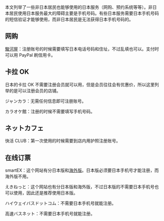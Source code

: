 本文列举了一些非日本居民也能够使用的日本服务（网购、预约系统等等）。非日本居民使用日本服务最大的障碍主要是手机号码。有些日本服务需要日本手机号码的短信验证才能够使用，而非日本居民是无法获得日本手机号码的。

## 网购

[駿河屋](https://www.suruga-ya.jp/)：注册账号的时候需要填写日本电话号码和住址，不过乱填也可以。支付时可以用 PayPal 刷信用卡。

## 卡拉 OK

日本的卡拉 OK 不需要注册会员就可以用，但是会员往往会有优惠价，所以这里列举的是可以注册会员的店铺。

ジャンカラ：无需任何信息即可注册账号。

カラオケ館：注册的时候不需要填写手机号码。

## ネットカフェ

快活 CLUB：第一次使用的时候需要到店内用护照注册账号。

## 在线订票

smartEX：这个网站有分日本版和[海外版](https://smart-ex.jp/en/index.php)。日本版必须要日本手机号才能注册，而海外版不用。

えきねっと：这个网站也有分日本版和海外版，不过日本版的不需要日本手机号也可以使用，因此还是推荐使用日本版。

ハイウェイバスドットコム：不需要日本手机号就能注册。

高速バスネット：不需要日本手机号就能注册。
